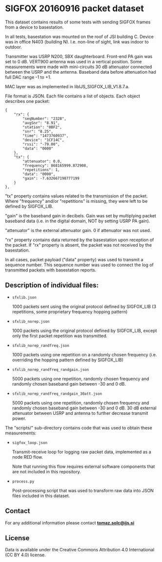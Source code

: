 # SIGFOX 20160916 packet dataset

This dataset contains results of some tests with sending SIGFOX frames from a
device to basestation.

In all tests, basestation was mounted on the roof of JSI building C. Device was
in office N403 (building N). I.e. non-line of sight, link was indoor to
outdoor.

Transmitter was USRP N200, SBX daughterboard. Front-end PA gain was set to 0
dB. VERT900 antenna was used in a vertical position. Some measurements were
made with mini-circuits 30 dB attenuator connected between the USRP and the
antenna. Baseband data before attenuation had full DAC range -1 to +1.

MAC layer was as implemented in libIJS_SIGFOX_LIB_V1.8.7.a.

File format is JSON. Each file contains a list of objects. Each object
describes one packet:

    {
        "rx": {
            "seqNumber": "2328",
            "avgSnr": "8.91",
            "station": "0BF2",
            "snr": "8.25",
            "time": "1473760937",
            "device": "1CF14C",
            "rssi": "-79.00",
            "data": "0000"
        },
        "tx": {
            "attenuator": 0.0,
            "frequency": 868165999.872908,
            "repetitions": 1,
            "data": "0000",
            "gain": -7.632667198777199
        }
    },

"tx" property contains values related to the transmission of the packet.  Where
"frequency" and/or "repetitions" is missing, they were left to be defined by
SIGFOX_LIB.

"gain" is the baseband gain in decibels. Gain was set by multiplying packet
baseband data (i.e. in the digital domain, NOT by setting USRP PA gain).

"attenuator" is the external attenuator gain. 0 if attenuator was not used.

"rx" property contains data returned by the basestation upon reception of the
packet. If "rx" property is absent, the packet was not received by the
basestation.

In all cases, packet payload ("data" property) was used to transmit a sequence
number. This sequence number was used to connect the log of transmitted packets
with basestation reports.


## Description of individual files:

 *  `sfxlib.json`

	1000 packets sent using the original protocol defined by SIGFOX_LIB (3
	repetitions, some proprietary frequency hopping pattern)

 *  `sfxlib_norep.json`

	1000 packets using the original protocol defined by SIGFOX_LIB, except
	only the first packet repetition was transmitted.

 *  `sfxlib_norep_randfreq.json`

	1000 packets using one repetition on a randomly chosen frequency (i.e.
	overriding the hopping pattern defined by SIGFOX_LIB)

 *  `sfxlib_norep_randfreq_randgain.json`

	5000 packets using one repetition, randomly chosen frequency and
	randomly chosen baseband gain between -30 and 0 dB.

 *  `sfxlib_norep_randfreq_randgain_30att.json`

	5000 packets using one repetition, randomly chosen frequency and
	randomly chosen baseband gain between -30 and 0 dB. 30 dB external
	attenuator between USRP and antenna to further decrease transmit power.


The "scripts/" sub-directory contains code that was used to obtain these measurements:

 *  `sigfox_loop.json`

	Transmit-receive loop for logging raw packet data, implemented as a
	node RED flow.

	Note that running this flow requires external software components that
	are not included in this repository.

 *  `process.py`

	Post-processing script that was used to transform raw data into JSON
	files included in this dataset.

## Contact

For any additional information please contact **tomaz.solc@ijs.si**

## License

Data is available under the Creative Commons Attribution 4.0 International 
(CC BY 4.0) license.

